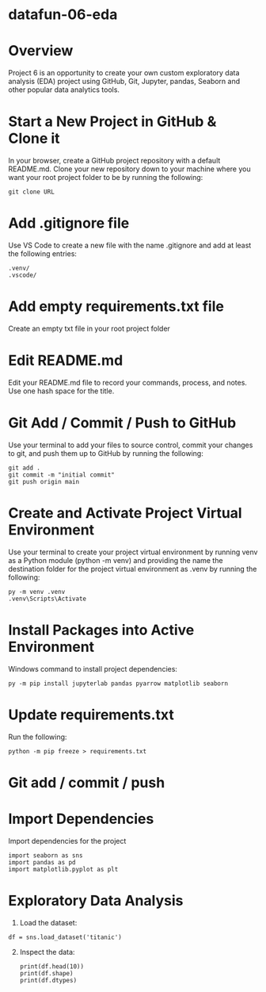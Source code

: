 # datafun-06-eda

# Overview
Project 6 is an opportunity to create your own custom exploratory data analysis (EDA) project using GitHub, Git, Jupyter, pandas, Seaborn and other popular data analytics tools.

# Start a New Project in GitHub & Clone it
In your browser, create a GitHub project repository with a default README.md. Clone your new repository down to your machine where you want your root project folder to be by running the following:
```
git clone URL
```

# Add .gitignore file
Use VS Code to create a new file with the name .gitignore and add at least the following entries:
```
.venv/
.vscode/
```

# Add empty requirements.txt file
Create an empty txt file in your root project folder

# Edit README.md
Edit your README.md file to record your commands, process, and notes. Use one hash space for the title.

# Git Add / Commit / Push to GitHub
Use your terminal to add your files to source control, commit your changes to git, and push them up to GitHub by running the following:
```
git add .
git commit -m "initial commit"
git push origin main
```

# Create and Activate Project Virtual Environment
Use your terminal to create your project virtual environment by running venv as a Python module (python -m venv) and providing the name the destination folder for the project virtual environment as .venv by running the following:
```
py -m venv .venv
.venv\Scripts\Activate
```

# Install Packages into Active Environment
Windows command to install project dependencies:
```
py -m pip install jupyterlab pandas pyarrow matplotlib seaborn
```

# Update requirements.txt
Run the following:
```
python -m pip freeze > requirements.txt
```

# Git add / commit / push

# Import Dependencies
Import dependencies for the project
```
import seaborn as sns
import pandas as pd
import matplotlib.pyplot as plt
```

# Exploratory Data Analysis
1. Load the dataset:
  ```
  df = sns.load_dataset('titanic')
  ```

2. Inspect the data:
   ```
   print(df.head(10))
   print(df.shape)
   print(df.dtypes)
   ```
    
   

